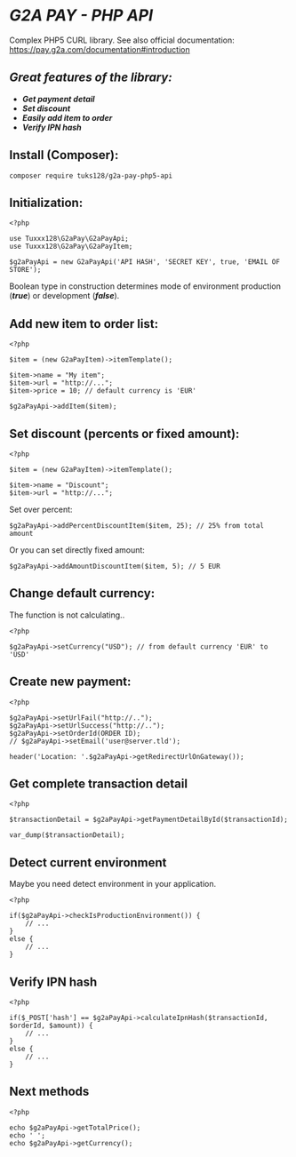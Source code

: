 # ***G2A PAY - PHP API*** #
Complex PHP5 CURL library. See also official documentation: https://pay.g2a.com/documentation#introduction

## ***Great features of the library:*** ##
- ***Get payment detail***
- ***Set discount***
- ***Easily add item to order***
- ***Verify IPN hash***

## Install (Composer): ##

```
composer require tuks128/g2a-pay-php5-api
```

## Initialization: ##

```
<?php

use Tuxxx128\G2aPay\G2aPayApi;
use Tuxxx128\G2aPay\G2aPayItem;

$g2aPayApi = new G2aPayApi('API HASH', 'SECRET KEY', true, 'EMAIL OF STORE');
```

Boolean type in construction determines mode of environment production (***true***) or development (***false***).

## Add new item to order list: ##
```
<?php

$item = (new G2aPayItem)->itemTemplate();

$item->name = "My item";
$item->url = "http://...";
$item->price = 10; // default currency is 'EUR'

$g2aPayApi->addItem($item);
```

## Set discount (percents or fixed amount): ##
```
<?php

$item = (new G2aPayItem)->itemTemplate();

$item->name = "Discount";
$item->url = "http://...";
```

Set over percent:

```
$g2aPayApi->addPercentDiscountItem($item, 25); // 25% from total amount
```

Or you can set directly fixed amount:

```
$g2aPayApi->addAmountDiscountItem($item, 5); // 5 EUR
```

## Change default currency: ##
The function is not calculating..

```
<?php

$g2aPayApi->setCurrency("USD"); // from default currency 'EUR' to 'USD'
```

## Create new payment: ##

```
<?php

$g2aPayApi->setUrlFail("http://..");
$g2aPayApi->setUrlSuccess("http://..");
$g2aPayApi->setOrderId(ORDER ID);
// $g2aPayApi->setEmail('user@server.tld');

header('Location: '.$g2aPayApi->getRedirectUrlOnGateway());
```

## Get complete transaction detail ##

```
<?php

$transactionDetail = $g2aPayApi->getPaymentDetailById($transactionId);

var_dump($transactionDetail);
```

## Detect current environment ##
Maybe you need detect environment in your application.

```
<?php

if($g2aPayApi->checkIsProductionEnvironment()) {
	// ...
}
else {
	// ...
}
```

## Verify IPN hash ##

```
<?php

if($_POST['hash'] == $g2aPayApi->calculateIpnHash($transactionId, $orderId, $amount)) {
	// ...
}
else {
	// ...
}
```
## Next methods

```
<?php

echo $g2aPayApi->getTotalPrice();
echo ' ';
echo $g2aPayApi->getCurrency();
```
